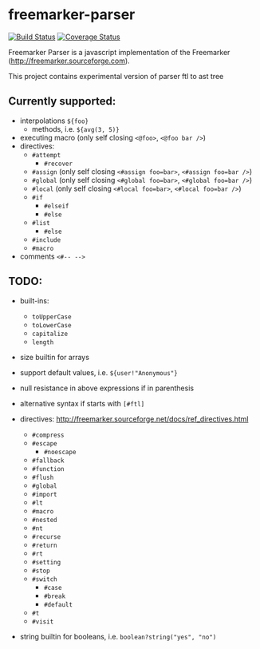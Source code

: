# freemarker-parser

[![Build Status](https://travis-ci.org/armano2/freemarker-parser.svg?branch=master)](https://travis-ci.org/armano2/freemarker-parser)
[![Coverage Status](https://codecov.io/gh/armano2/freemarker-parser/branch/master/graph/badge.svg)](https://codecov.io/gh/armano2/freemarker-parser)

Freemarker Parser is a javascript implementation of the Freemarker (http://freemarker.sourceforge.com).

This project contains experimental version of parser ftl to ast tree

## Currently supported:
  - interpolations `${foo}`
    - methods, i.e. `${avg(3, 5)}`
  - executing macro (only self closing `<@foo>`, `<@foo bar />`)
  - directives:
    - `#attempt`
      - `#recover`
    - `#assign` (only self closing `<#assign foo=bar>`, `<#assign foo=bar />`)
    - `#global` (only self closing `<#global foo=bar>`, `<#global foo=bar />`)
    - `#local` (only self closing `<#local foo=bar>`, `<#local foo=bar />`)
    - `#if`
      - `#elseif`
      - `#else`
    - `#list`
      - `#else`
    - `#include`
    - `#macro`
  - comments `<#-- -->`

## TODO:
  - built-ins:
    - `toUpperCase`
    - `toLowerCase`
    - `capitalize`
    - `length`
  - size builtin for arrays
  - support default values, i.e. `${user!"Anonymous"}`
  - null resistance in above expressions if in parenthesis
  - alternative syntax if starts with `[#ftl]`
  - directives: http://freemarker.sourceforge.net/docs/ref_directives.html
    - `#compress`
    - `#escape`
      - `#noescape`
    - `#fallback`
    - `#function`
    - `#flush`
    - `#global`
    - `#import`
    - `#lt`
    - `#macro`
    - `#nested`
    - `#nt`
    - `#recurse`
    - `#return`
    - `#rt`
    - `#setting`
    - `#stop`
    - `#switch`
      - `#case`
      - `#break`
      - `#default`
    - `#t`
    - `#visit`

  - string builtin for booleans, i.e. `boolean?string("yes", "no")`
